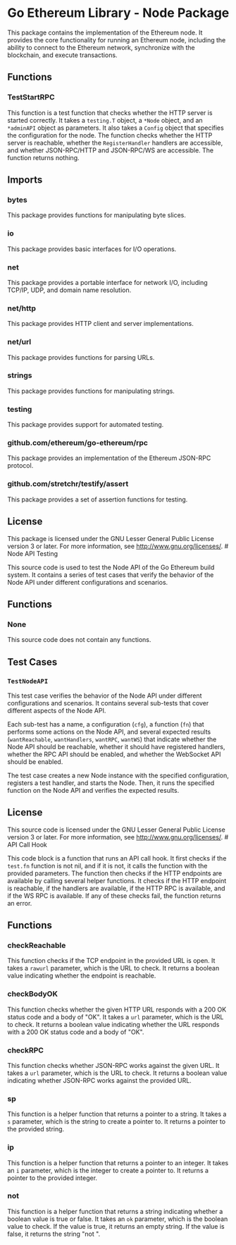 # Go Ethereum Library - Node Package

This package contains the implementation of the Ethereum node. It provides the core functionality for running an Ethereum node, including the ability to connect to the Ethereum network, synchronize with the blockchain, and execute transactions.

## Functions

### TestStartRPC

This function is a test function that checks whether the HTTP server is started correctly. It takes a `testing.T` object, a `*Node` object, and an `*adminAPI` object as parameters. It also takes a `Config` object that specifies the configuration for the node. The function checks whether the HTTP server is reachable, whether the `RegisterHandler` handlers are accessible, and whether JSON-RPC/HTTP and JSON-RPC/WS are accessible. The function returns nothing.

## Imports

### bytes

This package provides functions for manipulating byte slices.

### io

This package provides basic interfaces for I/O operations.

### net

This package provides a portable interface for network I/O, including TCP/IP, UDP, and domain name resolution.

### net/http

This package provides HTTP client and server implementations.

### net/url

This package provides functions for parsing URLs.

### strings

This package provides functions for manipulating strings.

### testing

This package provides support for automated testing.

### github.com/ethereum/go-ethereum/rpc

This package provides an implementation of the Ethereum JSON-RPC protocol.

### github.com/stretchr/testify/assert

This package provides a set of assertion functions for testing.

## License

This package is licensed under the GNU Lesser General Public License version 3 or later. For more information, see <http://www.gnu.org/licenses/>. # Node API Testing

This source code is used to test the Node API of the Go Ethereum build system. It contains a series of test cases that verify the behavior of the Node API under different configurations and scenarios.

## Functions

### None

This source code does not contain any functions.

## Test Cases

### `TestNodeAPI`

This test case verifies the behavior of the Node API under different configurations and scenarios. It contains several sub-tests that cover different aspects of the Node API.

Each sub-test has a name, a configuration (`cfg`), a function (`fn`) that performs some actions on the Node API, and several expected results (`wantReachable`, `wantHandlers`, `wantRPC`, `wantWS`) that indicate whether the Node API should be reachable, whether it should have registered handlers, whether the RPC API should be enabled, and whether the WebSocket API should be enabled.

The test case creates a new Node instance with the specified configuration, registers a test handler, and starts the Node. Then, it runs the specified function on the Node API and verifies the expected results.

## License

This source code is licensed under the GNU Lesser General Public License version 3 or later. For more information, see <http://www.gnu.org/licenses/>. # API Call Hook

This code block is a function that runs an API call hook. It first checks if the `test.fn` function is not nil, and if it is not, it calls the function with the provided parameters. The function then checks if the HTTP endpoints are available by calling several helper functions. It checks if the HTTP endpoint is reachable, if the handlers are available, if the HTTP RPC is available, and if the WS RPC is available. If any of these checks fail, the function returns an error.

## Functions

### checkReachable

This function checks if the TCP endpoint in the provided URL is open. It takes a `rawurl` parameter, which is the URL to check. It returns a boolean value indicating whether the endpoint is reachable.

### checkBodyOK

This function checks whether the given HTTP URL responds with a 200 OK status code and a body of "OK". It takes a `url` parameter, which is the URL to check. It returns a boolean value indicating whether the URL responds with a 200 OK status code and a body of "OK".

### checkRPC

This function checks whether JSON-RPC works against the given URL. It takes a `url` parameter, which is the URL to check. It returns a boolean value indicating whether JSON-RPC works against the provided URL.

### sp

This function is a helper function that returns a pointer to a string. It takes a `s` parameter, which is the string to create a pointer to. It returns a pointer to the provided string.

### ip

This function is a helper function that returns a pointer to an integer. It takes an `i` parameter, which is the integer to create a pointer to. It returns a pointer to the provided integer.

### not

This function is a helper function that returns a string indicating whether a boolean value is true or false. It takes an `ok` parameter, which is the boolean value to check. If the value is true, it returns an empty string. If the value is false, it returns the string "not ".